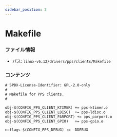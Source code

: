 ```yaml
---
sidebar_position: 2
---
```

# Makefile

### ファイル情報

- パス: `linux-v6.12/drivers/pps/clients/Makefile`

### コンテンツ

```txt
# SPDX-License-Identifier: GPL-2.0-only
#
# Makefile for PPS clients.
#

obj-$(CONFIG_PPS_CLIENT_KTIMER)	+= pps-ktimer.o
obj-$(CONFIG_PPS_CLIENT_LDISC)	+= pps-ldisc.o
obj-$(CONFIG_PPS_CLIENT_PARPORT) += pps_parport.o
obj-$(CONFIG_PPS_CLIENT_GPIO)	+= pps-gpio.o

ccflags-$(CONFIG_PPS_DEBUG) := -DDEBUG

```
